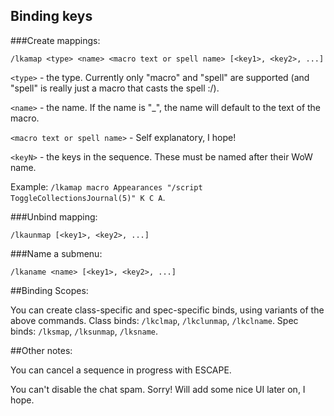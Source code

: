 ## Binding keys

###Create mappings:

`/lkamap <type> <name> <macro text or spell name> [<key1>, <key2>, ...]`

`<type>` - the type. Currently only "macro" and "spell" are supported (and "spell" is really just a macro that casts the spell :/).

`<name>` - the name. If the name is "\_", the name will default to the text of the macro.

`<macro text or spell name>` - Self explanatory, I hope!

`<keyN>` - the keys in the sequence. These must be named after their WoW name.

Example: `/lkamap macro Appearances "/script ToggleCollectionsJournal(5)" K C A`.


###Unbind mapping:

`/lkaunmap [<key1>, <key2>, ...]`


###Name a submenu:

`/lkaname <name> [<key1>, <key2>, ...]`


##Binding Scopes:

You can create class-specific and spec-specific binds, using variants of the above commands. Class binds: `/lkclmap`, `/lkclunmap`, `/lkclname`. Spec binds: `/lksmap`, `/lksunmap`, `/lksname`.


##Other notes:

You can cancel a sequence in progress with ESCAPE.

You can't disable the chat spam. Sorry! Will add some nice UI later on, I hope.
